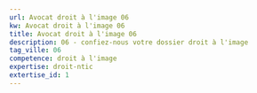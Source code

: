 ```yaml
---
url: Avocat droit à l'image 06
kw: Avocat droit à l'image 06
title: Avocat droit à l'image 06
description: 06 - confiez-nous votre dossier droit à l'image
tag_ville: 06
competence: droit à l'image
expertise: droit-ntic
extertise_id: 1
---
```

